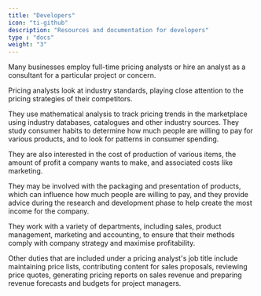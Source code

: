 ```yaml
---
title: "Developers"
icon: "ti-github"
description: "Resources and documentation for developers"
type : "docs"
weight: "3"
---
```


Many businesses employ full-time pricing analysts or hire an analyst as a consultant for a particular project or concern.

Pricing analysts look at industry standards, playing close attention to the pricing strategies of their competitors.

They use mathematical analysis to track pricing trends in the marketplace using industry databases, catalogues and other industry sources. They study consumer habits to determine how much people are willing to pay for various products, and to look for patterns in consumer spending.

They are also interested in the cost of production of various items, the amount of profit a company wants to make, and associated costs like marketing.

They may be involved with the packaging and presentation of products, which can influence how much people are willing to pay, and they provide advice during the research and development phase to help create the most income for the company.

They work with a variety of departments, including sales, product management, marketing and accounting, to ensure that their methods comply with company strategy and maximise profitability.

Other duties that are included under a pricing analyst's job title include maintaining price lists, contributing content for sales proposals, reviewing price quotes, generating pricing reports on sales revenue and preparing revenue forecasts and budgets for project managers.
